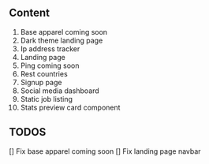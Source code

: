 ## Content

1. Base apparel coming soon
2. Dark theme landing page
3. Ip address tracker
4. Landing page
5. Ping coming soon
6. Rest countries
7. Signup page
8. Social media dashboard
9. Static job listing
10. Stats preview card component

## TODOS

[] Fix base apparel coming soon
[] Fix landing page navbar
